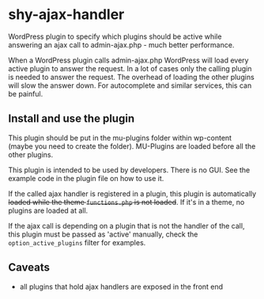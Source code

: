 # shy-ajax-handler
WordPress plugin to specify which plugins should be active while answering an ajax call to admin-ajax.php - much better performance.

When a WordPress plugin calls admin-ajax.php WordPress will load every active plugin to answer the request. 
In a lot of cases only the calling plugin is needed to answer the request. 
The overhead of loading the other plugins will slow the answer down. For autocomplete and similar services, this can be painful.

## Install and use the plugin

This plugin should be put in the mu-plugins folder within wp-content (maybe you need to create the folder). MU-Plugins are loaded before all the other plugins.

This plugin is intended to be used by developers. There is no GUI. See the example code in the plugin file on how to use it. 

If the called ajax handler is registered in a plugin, this plugin is automatically ~~loaded while the theme `functions.php` is not loaded~~. If it's in a theme, no plugins are loaded at all. 

If the ajax call is depending on a plugin that is not the handler of the call, this plugin must be passed as 'active' manually, check the `option_active_plugins` filter for examples.

## Caveats
* all plugins that hold ajax handlers are exposed in the front end
